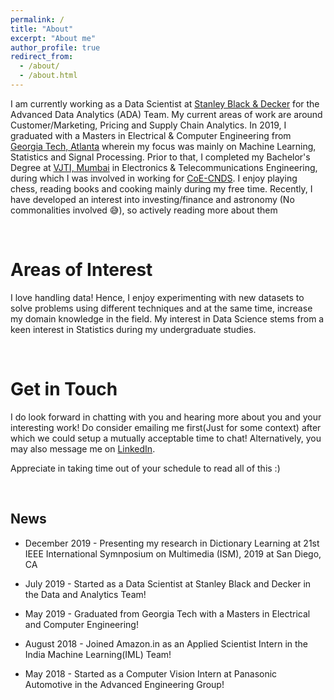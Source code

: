 ```yaml
---
permalink: /
title: "About"
excerpt: "About me"
author_profile: true
redirect_from: 
  - /about/
  - /about.html
---
```


I am currently working as a Data Scientist at [Stanley Black & Decker](https://www.stanleyblackanddecker.com/) for the Advanced Data Analytics (ADA) Team. My current areas of work are around Customer/Marketing, Pricing and Supply Chain Analytics. In 2019, I graduated with a Masters in Electrical & Computer Engineering from [Georgia Tech, Atlanta](https://www.gatech.edu/) wherein my focus was mainly on Machine Learning, Statistics and Signal Processing. Prior to that, I completed my Bachelor's Degree at [VJTI, Mumbai](https://www.vjti.ac.in/) in Electronics & Telecommunications Engineering, during which I was involved in working for [CoE-CNDS](https://www.vjti.ac.in/images/coe-cnds/project/index.html). I enjoy playing chess, reading books and cooking mainly during my free time. Recently, I have developed an interest into investing/finance and astronomy (No commonalities involved 😅), so actively reading more about them



<br>

Areas of Interest
======

I love handling data! Hence, I enjoy experimenting with new datasets to solve problems using different techniques and at the same time, increase my domain knowledge in the field. My interest in Data Science stems from a keen interest in Statistics during my undergraduate studies. 

<br>

Get in Touch
======

I do look forward in chatting with you and hearing more about you and your interesting work! Do consider emailing me first(Just for some context) after which we could setup a mutually acceptable time to chat! Alternatively, you may also message me on [LinkedIn](https://www.linkedin.com/in/amolsingbal/).

Appreciate in taking time out of your schedule to read all of this :)

<br>

News
------

* December 2019 - Presenting my research in Dictionary Learning at 21st IEEE International Symnposium on Multimedia (ISM), 2019 at San Diego, CA

* July 2019 - Started as a Data Scientist at Stanley Black and Decker in the Data and Analytics Team!

* May 2019 - Graduated from Georgia Tech with a Masters in Electrical and Computer Engineering!

* August 2018 - Joined Amazon.in as an Applied Scientist Intern in the India Machine Learning(IML) Team!

* May 2018 - Started as a Computer Vision Intern at Panasonic Automotive in the Advanced Engineering Group!
